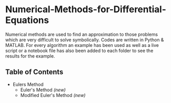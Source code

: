 # Numerical-Methods-for-Differential-Equations
Numerical methods are used to find an approximation to those problems which are very difficult to solve symbolically. Codes are written in Python & MATLAB. For every
algorithm an example has been used as well as a live script or a notebook file has also been added to each folder to see the results for the example.

## Table of Contents
- Eulers Method
    - Euler's Method *(new)*
    - Modified Euler's Method *(new)*
